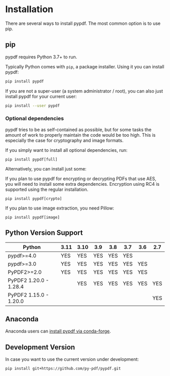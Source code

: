 # Installation

There are several ways to install pypdf. The most common option is to use pip.

## pip

pypdf requires Python 3.7+ to run.

Typically Python comes with `pip`, a package installer. Using it you can
install pypdf:

```bash
pip install pypdf
```

If you are not a super-user (a system administrator / root), you can also just
install pypdf for your current user:

```bash
pip install --user pypdf
```

### Optional dependencies

pypdf tries to be as self-contained as possible, but for some tasks the amount
of work to properly maintain the code would be too high. This is especially the
case for cryptography and image formats.

If you simply want to install all optional dependencies, run:

```
pip install pypdf[full]
```

Alternatively, you can install just some:

If you plan to use pypdf for encrypting or decrypting PDFs that use AES, you
will need to install some extra dependencies. Encryption using RC4 is supported
using the regular installation.

```
pip install pypdf[crypto]
```

If you plan to use image extraction, you need Pillow:

```
pip install pypdf[image]
```

## Python Version Support

| Python                 | 3.11 | 3.10 | 3.9 | 3.8 | 3.7 | 3.6 | 2.7 |
| ---------------------- | ---- | ---- | --- | --- | --- | --- | --- |
| pypdf>=4.0             | YES  | YES  | YES | YES | YES |     |     |
| pypdf>=3.0             | YES  | YES  | YES | YES | YES | YES |     |
| PyPDF2>=2.0            | YES  | YES  | YES | YES | YES | YES |     |
| PyPDF2 1.20.0 - 1.28.4 |      | YES  | YES | YES | YES | YES | YES |
| PyPDF2 1.15.0 - 1.20.0 |      |      |     |     |     |     | YES |


## Anaconda

Anaconda users can [install pypdf via conda-forge](https://anaconda.org/conda-forge/pypdf).


## Development Version

In case you want to use the current version under development:

```bash
pip install git+https://github.com/py-pdf/pypdf.git
```

